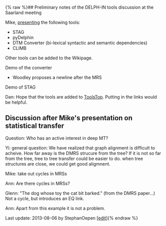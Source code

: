 {% raw %}## Preliminary notes of the DELPH-IN tools discussion at the Saarland meeting

Mike, [presenting](http://www.delph-in.net/2013/tools.pdf) the following
tools:

- STAG
- pyDelphin
- DTM Converter (bi-lexical syntactic and semantic dependencies)
- CLIMB

Other tools can be added to the Wikipage.

Demo of the converter

- Woodley proposes a newline after the MRS

Demo of STAG

Dan: Hope that the tools are added to [ToolsTop](https://blog.inductorsoftware.com/docsproto/tools/ToolsTop). Putting in
the links would be helpful.

## Discussion after Mike's presentation on statistical transfer

Question: Who has an active interest in deep MT?

Yi: general question: We have realized that graph alignment is difficult
to acheive. How far away is the DMRS strucure from the tree? If it is
not so far from the tree, tree to tree transfer could be easier to do.
when tree structures are close, we could get good aligmnent.

Mike: take out cycles in MRSs

Ann: Are there cycles in MRSs?

Glenn: "The dog whose toy the cat bit barked." (from the DMRS paper...)
Not a cycle, but introduces an EQ link.

Ann: Apart from this example it is not a problem.

Last update: 2013-08-06 by StephanOepen [[edit](https://github.com/delph-in/docs/wiki/SaarlandToolsDiscussion/_edit)]{% endraw %}
